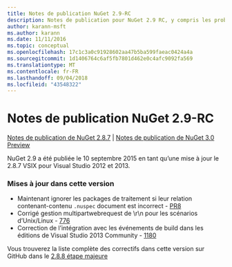 ```yaml
---
title: Notes de publication NuGet 2.9-RC
description: Notes de publication pour NuGet 2.9 RC, y compris les problèmes connus, les correctifs de bogues, les fonctionnalités ajoutées et les dcr.
author: karann-msft
ms.author: karann
ms.date: 11/11/2016
ms.topic: conceptual
ms.openlocfilehash: 17c1c3a0c91928602aa47b5ba599faeac0424a4a
ms.sourcegitcommit: 1d1406764c6af5fb7801d462e0c4afc9092fa569
ms.translationtype: MT
ms.contentlocale: fr-FR
ms.lasthandoff: 09/04/2018
ms.locfileid: "43548322"
---
```

# <a name="nuget-29-rc-release-notes"></a>Notes de publication NuGet 2.9-RC

[Notes de publication de NuGet 2.8.7](../release-notes/nuget-2.8.7.md) | [Notes de publication de NuGet 3.0 Preview](../release-notes/nuget-3.0-preview.md)

NuGet 2.9 a été publiée le 10 septembre 2015 en tant qu’une mise à jour le 2.8.7 VSIX pour Visual Studio 2012 et 2013.

### <a name="updates-in-this-release"></a>Mises à jour dans cette version

* Maintenant ignorer les packages de traitement si leur relation contenant-contenu `.nuspec` document est incorrect - [PR8](https://github.com/NuGet/NuGet2/pull/8)
* Corrigé gestion multipartwebrequest de \r\n pour les scénarios d’Unix/Linux - [776](https://github.com/NuGet/Home/issues/776)
* Correction de l’intégration avec les événements de build dans les éditions de Visual Studio 2013 Community - [1180](https://github.com/NuGet/Home/issues/1180)


Vous trouverez la liste complète des correctifs dans cette version sur GitHub dans le [2.8.8 étape majeure](https://github.com/NuGet/Home/issues?q=milestone%3A2.8.8+is%3Aclosed)
